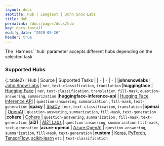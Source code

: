 ```yaml
---
layout: docs
seotitle: Hub | LangTest | John Snow Labs
title: Hub
permalink: /docs/pages/docs/hub
key: docs-install
modify_date: "2020-05-26"
header: true
---
```


<div class="main-docs" markdown="1"><div class="h3-box" markdown="1">
The `Harness` `hub` parameter accepts different hubs depending on the selected task.

### Supported Hubs

{:.table2}
| Hub  | Source | Supported Tasks |
| - | - | - |
|**johnsnowlabs** | [John Snow Labs](https://www.johnsnowlabs.com/) | `ner`, `text-classification`, `translation`
|**huggingface** | [Hugging Face](https://huggingface.co/) | `ner`, `text-classification`, `translation`, `fill-mask`, `question-answering`, `summarization` 
|**huggingface-inference-api** | [Hugging Face Inference API](https://huggingface.co/inference-api) | `question-answering`, `summarization` ,  `fill-mask`, `text-generation`
|**spacy** | [SpaCy](https://spacy.io/) | `ner`, `text-classification`, `translation`
|**openai** | [OpenAI](https://openai.com/) | `question-answering`, `summarization`, `fill-mask`, `text-generation`
|**cohere** | [Cohere](https://cohere.com/) | `question-answering`, `summarization` , `fill-mask`, `text-generation`
|**ai21** | [AI21 Labs](https://www.ai21.com/) | `question-answering`, `summarization`  `fill-mask`, `text-generation`
|**azure-openai** | [Azure OpenAI](https://azure.microsoft.com/en-us/products/cognitive-services/openai-service) | `question-answering`, `summarization`, `fill-mask`, `text-generation`
|**custom** | [Keras](https://keras.io/), [PyTorch](https://pytorch.org/), [TensorFlow](https://www.tensorflow.org/), [scikit-learn](https://scikit-learn.org/) `etc` | `text-classification`

</div><div class="h3-box" markdown="1">


</div></div>